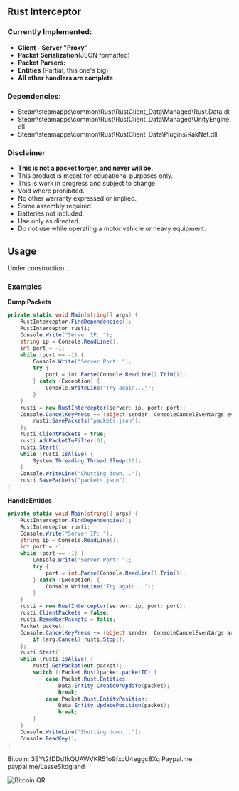 ## Rust Interceptor
### Currently Implemented:
- **Client - Server "Proxy"**
- **Packet Serialization**(JSON formatted)
- **Packet Parsers:**
 - **Entities** (Partial, this one's big)
 - **All other handlers are complete**
 
### Dependencies:
- Steam\steamapps\common\Rust\RustClient_Data\Managed\Rust.Data.dll
- Steam\steamapps\common\Rust\RustClient_Data\Managed\UnityEngine.dll
- Steam\steamapps\common\Rust\RustClient_Data\Plugins\RakNet.dll

### Disclaimer
- **This is not a packet forger, and never will be.**
- This product is meant for educational purposes only.
- This is work in progress and subject to change.
- Void where prohibited.
- No other warranty expressed or implied.
- Some assembly required.
- Batteries not included.
- Use only as directed.
- Do not use while operating a motor vehicle or heavy equipment.

## Usage
Under construction...

### Examples
**Dump Packets**
``` csharp
private static void Main(string[] args) {
	RustInterceptor.FindDependencies();
	RustInterceptor rusti;
	Console.Write("Server IP: ");
	string ip = Console.ReadLine();
	int port = -1;
	while (port == -1) {
		Console.Write("Server Port: ");
		try {
			port = int.Parse(Console.ReadLine().Trim());
		} catch (Exception) {
			Console.WriteLine("Try again...");
		}
	}
	rusti = new RustInterceptor(server: ip, port: port);
	Console.CancelKeyPress += (object sender, ConsoleCancelEventArgs eventArgs) => {
		rusti.SavePackets("packets.json");
	};
	rusti.ClientPackets = true;
	rusti.AddPacketToFilter(0);
	rusti.Start();
	while (rusti.IsAlive) {
		System.Threading.Thread.Sleep(10);
	}
	Console.WriteLine("Shutting down...");
	rusti.SavePackets("packets.json");
}
```
**HandleEntities**
``` csharp
private static void Main(string[] args) {
	RustInterceptor.FindDependencies();
	RustInterceptor rusti;
	Console.Write("Server IP: ");
	string ip = Console.ReadLine();
	int port = -1;
	while (port == -1) {
		Console.Write("Server Port: ");
		try {
			port = int.Parse(Console.ReadLine().Trim());
		} catch (Exception) {
			Console.WriteLine("Try again...");
		}
	}
	rusti = new RustInterceptor(server: ip, port: port);
	rusti.ClientPackets = false;
	rusti.RememberPackets = false;
	Packet packet;
	Console.CancelKeyPress += (object sender, ConsoleCancelEventArgs arg) => {
		if (arg.Cancel) rusti.Stop();
	};
	rusti.Start();
	while (rusti.IsAlive) {
		rusti.GetPacket(out packet);
		switch ((Packet.Rust)packet.packetID) {
			case Packet.Rust.Entities:
				Data.Entity.CreateOrUpdate(packet);
				break;
			case Packet.Rust.EntityPosition:
				Data.Entity.UpdatePosition(packet);
				break;
		}
	}
	Console.WriteLine("Shutting down...");
	Console.ReadKey();
}
```

Bitcoin: 3BYt2fDDd1kQUAWVKR51o9fxcU4eggc8Xq
Paypal.me: paypal.me/LasseSkogland

![Bitcoin QR](http://i.imgur.com/Q7S8buL.png)
